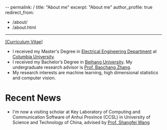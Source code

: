 --
permalink: /
title: "About me"
excerpt: "About me"
author_profile: true
redirect_from: 
  - /about/
  - /about.html
---

[[Curriculum Vitae]](http://Wei-kang-Wang.github.io/files/resume_wkwang.pdf)
* I received my Master's Degree in [Electrical Engineering Department](https://drupal.ee.columbia.edu//) at [Columbia University](https://www.columbia.edu).
* I received my Bachelor’s Degree in [Beihang University](http://www.buaa.edu.cn). My undergraduate research advisor is [Prof. Baochang Zhang](http://dept3.buaa.edu.cn/jsdw/qbjs/znxtykzgcx/fjs/zbc.htm).
* My research interests are machine learning, high dimensional statistics and computer vision.


# Recent News

* I'm now a visiting scholar at Key Laboratory of Computing and Communication Software of Anhui Province (CCSL) in University of Science and Technology of China, advised by [Prof. Shangfei Wang](http://202.38.64.11/~sfwang/)
